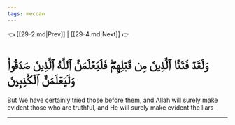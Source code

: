 ```yaml
---
tags: meccan
---
```


👈 [[29-2.md|Prev]] | [[29-4.md|Next]] 👉

# وَلَقَدۡ فَتَنَّا ٱلَّذِينَ مِن قَبۡلِهِمۡۖ فَلَيَعۡلَمَنَّ ٱللَّهُ ٱلَّذِينَ صَدَقُواْ وَلَيَعۡلَمَنَّ ٱلۡكَٰذِبِينَ

But We have certainly tried those before them, and Allah will surely make evident those who are truthful, and He will surely make evident the liars

---

